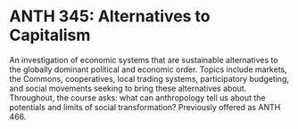 # ANTH 345: Alternatives to Capitalism

An investigation of economic systems that are sustainable alternatives to the globally dominant political and economic order. Topics include markets, the Commons, cooperatives, local trading systems, participatory budgeting, and social movements seeking to bring these alternatives about. Throughout, the course asks: what can anthropology tell us about the potentials and limits of social transformation? Previously offered as ANTH 466.